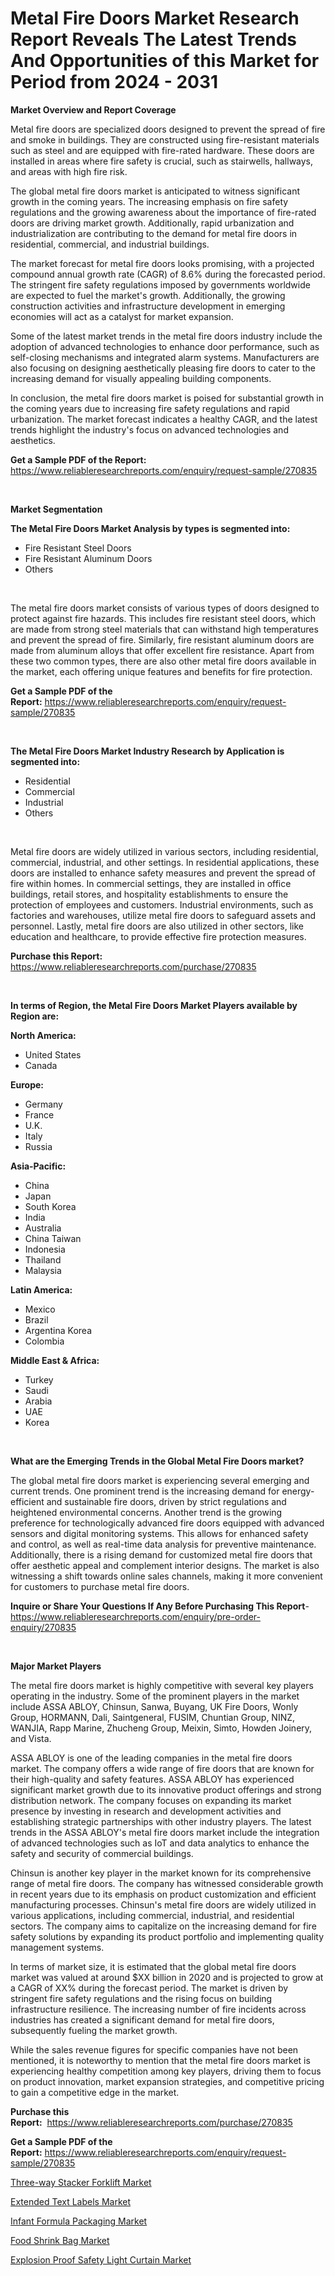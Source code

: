 <p><h1>Metal Fire Doors Market Research Report Reveals The Latest Trends And Opportunities of this Market for Period from 2024 - 2031</h1></p><p><strong>Market Overview and Report Coverage</strong></p>
<p><p>Metal fire doors are specialized doors designed to prevent the spread of fire and smoke in buildings. They are constructed using fire-resistant materials such as steel and are equipped with fire-rated hardware. These doors are installed in areas where fire safety is crucial, such as stairwells, hallways, and areas with high fire risk.</p><p>The global metal fire doors market is anticipated to witness significant growth in the coming years. The increasing emphasis on fire safety regulations and the growing awareness about the importance of fire-rated doors are driving market growth. Additionally, rapid urbanization and industrialization are contributing to the demand for metal fire doors in residential, commercial, and industrial buildings.</p><p>The market forecast for metal fire doors looks promising, with a projected compound annual growth rate (CAGR) of 8.6% during the forecasted period. The stringent fire safety regulations imposed by governments worldwide are expected to fuel the market's growth. Additionally, the growing construction activities and infrastructure development in emerging economies will act as a catalyst for market expansion.</p><p>Some of the latest market trends in the metal fire doors industry include the adoption of advanced technologies to enhance door performance, such as self-closing mechanisms and integrated alarm systems. Manufacturers are also focusing on designing aesthetically pleasing fire doors to cater to the increasing demand for visually appealing building components.</p><p>In conclusion, the metal fire doors market is poised for substantial growth in the coming years due to increasing fire safety regulations and rapid urbanization. The market forecast indicates a healthy CAGR, and the latest trends highlight the industry's focus on advanced technologies and aesthetics.</p></p>
<p><strong>Get a Sample PDF of the Report:</strong> <a href="https://www.reliableresearchreports.com/enquiry/request-sample/270835">https://www.reliableresearchreports.com/enquiry/request-sample/270835</a></p>
<p>&nbsp;</p>
<p><strong>Market Segmentation</strong></p>
<p><strong>The Metal Fire Doors Market Analysis by types is segmented into:</strong></p>
<p><ul><li>Fire Resistant Steel Doors</li><li>Fire Resistant Aluminum Doors</li><li>Others</li></ul></p>
<p>&nbsp;</p>
<p><p>The metal fire doors market consists of various types of doors designed to protect against fire hazards. This includes fire resistant steel doors, which are made from strong steel materials that can withstand high temperatures and prevent the spread of fire. Similarly, fire resistant aluminum doors are made from aluminum alloys that offer excellent fire resistance. Apart from these two common types, there are also other metal fire doors available in the market, each offering unique features and benefits for fire protection.</p></p>
<p><strong>Get a Sample PDF of the Report:</strong>&nbsp;<a href="https://www.reliableresearchreports.com/enquiry/request-sample/270835">https://www.reliableresearchreports.com/enquiry/request-sample/270835</a></p>
<p>&nbsp;</p>
<p><strong>The Metal Fire Doors Market Industry Research by Application is segmented into:</strong></p>
<p><ul><li>Residential</li><li>Commercial</li><li>Industrial</li><li>Others</li></ul></p>
<p>&nbsp;</p>
<p><p>Metal fire doors are widely utilized in various sectors, including residential, commercial, industrial, and other settings. In residential applications, these doors are installed to enhance safety measures and prevent the spread of fire within homes. In commercial settings, they are installed in office buildings, retail stores, and hospitality establishments to ensure the protection of employees and customers. Industrial environments, such as factories and warehouses, utilize metal fire doors to safeguard assets and personnel. Lastly, metal fire doors are also utilized in other sectors, like education and healthcare, to provide effective fire protection measures.</p></p>
<p><strong>Purchase this Report:</strong>&nbsp; <a href="https://www.reliableresearchreports.com/purchase/270835">https://www.reliableresearchreports.com/purchase/270835</a></p>
<p>&nbsp;</p>
<p><strong>In terms of Region, the Metal Fire Doors Market Players available by Region are:</strong></p>
<p>
    <p> <strong> North America: </strong>
        <ul>
            <li>United States</li>
            <li>Canada</li>
        </ul>
        </p> 
    <p> <strong> Europe: </strong>
        <ul>
            <li>Germany</li>
            <li>France</li>
            <li>U.K.</li>
            <li>Italy</li>
            <li>Russia</li>
        </ul>
        </p> 
    <p> <strong> Asia-Pacific: </strong>
        <ul>
            <li>China</li>
            <li>Japan</li>
            <li>South Korea</li>
            <li>India</li>
            <li>Australia</li>
            <li>China Taiwan</li>
            <li>Indonesia</li>
            <li>Thailand</li>
            <li>Malaysia</li>
        </ul>
        </p> 
    <p> <strong> Latin America: </strong>
        <ul>
            <li>Mexico</li>
            <li>Brazil</li>
            <li>Argentina Korea</li>
            <li>Colombia</li>
        </ul>
        </p> 
    <p> <strong> Middle East & Africa: </strong>
        <ul>
            <li>Turkey</li>
            <li>Saudi</li>
            <li>Arabia</li>
            <li>UAE</li>
            <li>Korea</li>
        </ul>
    </p>
    </p>
<p>&nbsp;</p>
<p><strong>What are the Emerging Trends in the Global Metal Fire Doors market?</strong></p>
<p><p>The global metal fire doors market is experiencing several emerging and current trends. One prominent trend is the increasing demand for energy-efficient and sustainable fire doors, driven by strict regulations and heightened environmental concerns. Another trend is the growing preference for technologically advanced fire doors equipped with advanced sensors and digital monitoring systems. This allows for enhanced safety and control, as well as real-time data analysis for preventive maintenance. Additionally, there is a rising demand for customized metal fire doors that offer aesthetic appeal and complement interior designs. The market is also witnessing a shift towards online sales channels, making it more convenient for customers to purchase metal fire doors.</p></p>
<p><strong>Inquire or Share Your Questions If Any Before Purchasing This Report</strong>- <a href="https://www.reliableresearchreports.com/enquiry/pre-order-enquiry/270835">https://www.reliableresearchreports.com/enquiry/pre-order-enquiry/270835</a></p>
<p>&nbsp;</p>
<p><strong>Major Market Players</strong></p>
<p><p>The metal fire doors market is highly competitive with several key players operating in the industry. Some of the prominent players in the market include ASSA ABLOY, Chinsun, Sanwa, Buyang, UK Fire Doors, Wonly Group, HORMANN, Dali, Saintgeneral, FUSIM, Chuntian Group, NINZ, WANJIA, Rapp Marine, Zhucheng Group, Meixin, Simto, Howden Joinery, and Vista.</p><p>ASSA ABLOY is one of the leading companies in the metal fire doors market. The company offers a wide range of fire doors that are known for their high-quality and safety features. ASSA ABLOY has experienced significant market growth due to its innovative product offerings and strong distribution network. The company focuses on expanding its market presence by investing in research and development activities and establishing strategic partnerships with other industry players. The latest trends in the ASSA ABLOY's metal fire doors market include the integration of advanced technologies such as IoT and data analytics to enhance the safety and security of commercial buildings.</p><p>Chinsun is another key player in the market known for its comprehensive range of metal fire doors. The company has witnessed considerable growth in recent years due to its emphasis on product customization and efficient manufacturing processes. Chinsun's metal fire doors are widely utilized in various applications, including commercial, industrial, and residential sectors. The company aims to capitalize on the increasing demand for fire safety solutions by expanding its product portfolio and implementing quality management systems.</p><p>In terms of market size, it is estimated that the global metal fire doors market was valued at around $XX billion in 2020 and is projected to grow at a CAGR of XX% during the forecast period. The market is driven by stringent fire safety regulations and the rising focus on building infrastructure resilience. The increasing number of fire incidents across industries has created a significant demand for metal fire doors, subsequently fueling the market growth.</p><p>While the sales revenue figures for specific companies have not been mentioned, it is noteworthy to mention that the metal fire doors market is experiencing healthy competition among key players, driving them to focus on product innovation, market expansion strategies, and competitive pricing to gain a competitive edge in the market.</p></p>
<p><strong>Purchase this Report:</strong>&nbsp;&nbsp;<a href="https://www.reliableresearchreports.com/purchase/270835">https://www.reliableresearchreports.com/purchase/270835</a></p>
<p></p>
<p><strong>Get a Sample PDF of the Report:</strong>&nbsp;<a href="https://www.reliableresearchreports.com/enquiry/request-sample/270835">https://www.reliableresearchreports.com/enquiry/request-sample/270835</a></p>
<p><p><a href="https://issuu.com/reportprime-2/docs/three-way-stacker-forklift-market-size-2030.pptx">Three-way Stacker Forklift Market</a></p><p><a href="https://medium.com/@merrittrice2023/extended-text-labels-market-share-evolution-and-market-growth-trends-2023-2030-81a077654bc4">Extended Text Labels Market</a></p><p><a href="https://medium.com/@merrittrice2023/infant-formula-packaging-market-the-key-to-successful-business-strategy-forecast-till-2030-4eb66eb489e7">Infant Formula Packaging Market</a></p><p><a href="https://medium.com/@merrittrice2023/food-shrink-bag-market-size-and-market-trends-complete-industry-overview-2023-to-2030-0023d9a1453b">Food Shrink Bag Market</a></p><p><a href="https://issuu.com/reportprime-2/docs/explosion-proof-safety-light-curtain-market-size-2">Explosion Proof Safety Light Curtain Market</a></p></p>
